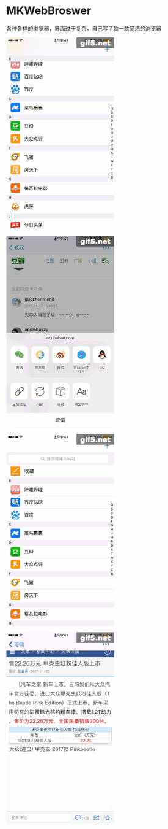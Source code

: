 # MKWebBroswer


各种各样的浏览器，界面过于复杂，自己写了款一款简洁的浏览器


![image](https://github.com/BrookeMa/GiF-Library/blob/master/mk_broswer_0.gif)   

![image](https://github.com/BrookeMa/GiF-Library/blob/master/mk_broswer_1.gif)   

![image](https://github.com/BrookeMa/GiF-Library/blob/master/mk_broswer_2.gif)   

![image](https://github.com/BrookeMa/GiF-Library/blob/master/mk_broswer_3.gif)   

